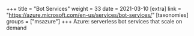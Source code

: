 +++
title = "Bot Services"
weight = 33
date = 2021-03-10
[extra]
link = "https://azure.microsoft.com/en-us/services/bot-services/"
[taxonomies]
groups = ["msazure"]
+++
Azure: serverless bot services that scale on demand


